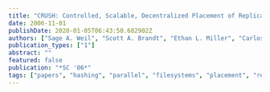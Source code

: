 ```yaml
---
title: "CRUSH: Controlled, Scalable, Decentralized Placement of Replicated Data"
date: 2006-11-01
publishDate: 2020-01-05T06:43:50.682902Z
authors: ["Sage A. Weil", "Scott A. Brandt", "Ethan L. Miller", "Carlos Maltzahn"]
publication_types: ["1"]
abstract: ""
featured: false
publication: "*SC '06*"
tags: ["papers", "hashing", "parallel", "filesystems", "placement", "related:ceph", "obsd"]
---
```


